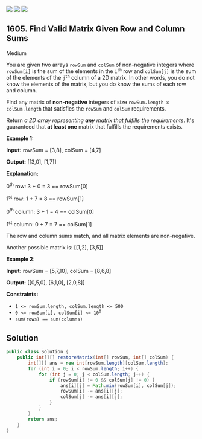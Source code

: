 [![](https://img.shields.io/github/stars/javadev/LeetCode-in-Java?label=Stars&style=flat-square)](https://github.com/javadev/LeetCode-in-Java)
[![](https://img.shields.io/github/forks/javadev/LeetCode-in-Java?label=Fork%20me%20on%20GitHub%20&style=flat-square)](https://github.com/javadev/LeetCode-in-Java/fork)
[![](https://img.shields.io/badge/-LeetCode%20in%20Kotlin-blue?style=flat-square)](https://github.com/javadev/LeetCode-in-Kotlin)

## 1605\. Find Valid Matrix Given Row and Column Sums

Medium

You are given two arrays `rowSum` and `colSum` of non-negative integers where `rowSum[i]` is the sum of the elements in the <code>i<sup>th</sup></code> row and `colSum[j]` is the sum of the elements of the <code>j<sup>th</sup></code> column of a 2D matrix. In other words, you do not know the elements of the matrix, but you do know the sums of each row and column.

Find any matrix of **non-negative** integers of size `rowSum.length x colSum.length` that satisfies the `rowSum` and `colSum` requirements.

Return _a 2D array representing **any** matrix that fulfills the requirements_. It's guaranteed that **at least one** matrix that fulfills the requirements exists.

**Example 1:**

**Input:** rowSum = [3,8], colSum = [4,7]

**Output:** [[3,0], [1,7]]

**Explanation:** 

0<sup>th</sup> row: 3 + 0 = 3 == rowSum[0] 

1<sup>st</sup> row: 1 + 7 = 8 == rowSum[1] 

0<sup>th</sup> column: 3 + 1 = 4 == colSum[0] 

1<sup>st</sup> column: 0 + 7 = 7 == colSum[1] 

The row and column sums match, and all matrix elements are non-negative. 

Another possible matrix is: [[1,2],
                             [3,5]]

**Example 2:**

**Input:** rowSum = [5,7,10], colSum = [8,6,8]

**Output:** [[0,5,0], [6,1,0], [2,0,8]]

**Constraints:**

*   `1 <= rowSum.length, colSum.length <= 500`
*   <code>0 <= rowSum[i], colSum[i] <= 10<sup>8</sup></code>
*   `sum(rows) == sum(columns)`

## Solution

```java
public class Solution {
    public int[][] restoreMatrix(int[] rowSum, int[] colSum) {
        int[][] ans = new int[rowSum.length][colSum.length];
        for (int i = 0; i < rowSum.length; i++) {
            for (int j = 0; j < colSum.length; j++) {
                if (rowSum[i] != 0 && colSum[j] != 0) {
                    ans[i][j] = Math.min(rowSum[i], colSum[j]);
                    rowSum[i] -= ans[i][j];
                    colSum[j] -= ans[i][j];
                }
            }
        }
        return ans;
    }
}
```